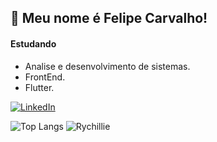 
## 👋 Meu nome é Felipe Carvalho!
#### Estudando
- Analise e desenvolvimento de sistemas.
- FrontEnd.
- Flutter.

[![LinkedIn](https://img.shields.io/badge/linkedin-%230077B5.svg?style=for-the-badge&logo=linkedin&logoColor=white)](https://linkedin.com/in/felcarv01/)

![Top Langs](https://github-readme-stats.vercel.app/api/top-langs/?username=FelCarv01&langs_count=3&theme=onedark&layout=compact)
![Rychillie](https://github-readme-stats.vercel.app/api?username=FelCarv01&show_icons=true&theme=onedark)
